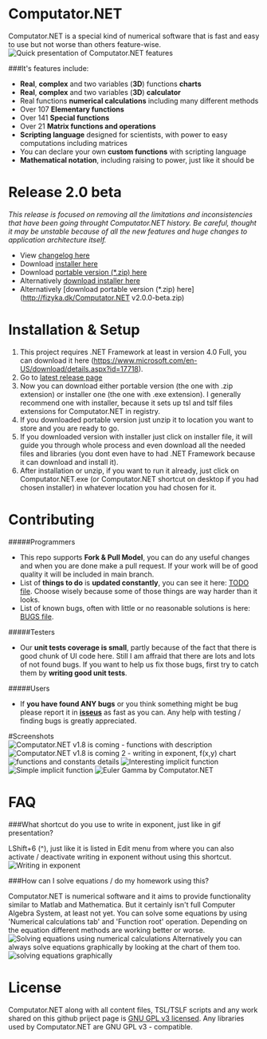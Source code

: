 # Computator.NET
Computator.NET is a special kind of numerical software that is fast and easy to use but not worse than others feature-wise.
![Quick presentation of Computator.NET features](http://fizyka.dk/Computator.NET/quick_presentation.gif "Quick presentation of Computator.NET features")

###It's features include:
* **Real**, **complex** and two variables (**3D**) functions **charts**
* **Real**, **complex** and two variables (**3D**) **calculator**
* Real functions **numerical calculations** including many different methods
* Over 107 **Elementary functions**
* Over 141 **Special functions**
* Over 21 **Matrix functions and operations**  
* **Scripting language** designed for scientists, with power to easy computations including matrices
* You can declare your own **custom functions** with scripting language
* **Mathematical notation**, including raising to power, just like it should be



# Release 2.0 beta
*This release is focused on removing all the limitations and inconsistencies that have been going throught Computator.NET history. Be careful, thought it may be unstable because of all the new features and huge changes to application architecture itself.*
* View [changelog here](https://github.com/PawelTroka/Computator.NET/releases/tag/v2.0.0-beta)
* Download [installer here](https://github.com/PawelTroka/Computator.NET/releases/download/v2.0.0-beta/Computator.NET.Installer.v2.0.0.beta.exe)
* Download [portable version (*.zip) here](https://github.com/PawelTroka/Computator.NET/releases/download/v2.0.0-beta/Computator.NET.v2.0.0-beta.zip)
* Alternatively [download installer here](http://fizyka.dk/Computator.NET.Installer%20v2.0.0%20beta.exe)
* Alternatively [download portable version (*.zip) here](http://fizyka.dk/Computator.NET v2.0.0-beta.zip)


# Installation & Setup
1. This project requires .NET Framework at least in version 4.0 Full, you can download it here (https://www.microsoft.com/en-US/download/details.aspx?id=17718).
2. Go to [latest release page](https://github.com/PawelTroka/Computator.NET/releases/latest)
3. Now you can download either portable version (the one with .zip extension) or installer one (the one with .exe extension). I generally recommend one with installer, because it sets up tsl and tslf files extensions for Computator.NET in registry.
4. If you downloaded portable version just unzip it to location you want to store and you are ready to go.
5. If you downloaded version with installer just click on installer file, it will guide you through whole process and even download all the needed files and libraries (you dont even have to had .NET Framework because it can download and install it).
6. After installation or unzip, if you want to run it already, just click on Computator.NET.exe (or Computator.NET shortcut on desktop if you had chosen installer) in whatever location you had chosen for it.



# Contributing

#####Programmers
* This repo supports **Fork & Pull Model**, you can do any useful changes and when you are done make a pull request. If your work will be of good quality it will be included in main branch.
* List of **things to do** is **updated constantly**, you can see it here: [TODO file](../master/Computator.NET/TODO). Choose wisely because some of those things are way harder than it looks.
* List of known bugs, often with little or no reasonable solutions is here: [BUGS file](../master/Computator.NET/BUGS).

#####Testers
* Our **unit tests coverage is small**, partly because of the fact that there is good chunk of UI code here. Still I am affraid that there are lots and lots of not found bugs. If you want to help us fix those bugs, first try to catch them by **writing good unit tests**.

#####Users
* If **you have found ANY bugs** or you think something might be bug please report it in [**isseus**](https://github.com/PawelTroka/Computator.NET/issues) as fast as you can. Any help with testing / finding bugs is greatly appreciated.


#Screenshots
![Computator.NET v1.8 is coming - functions with description](http://fizyka.dk/Computator.NET/Computator.NET%20v1.8%20is%20coming%20-%20functions%20with%20description.jpg "Computator.NET v1.8 is coming - functions with description")
![Computator.NET v1.8 is coming 2 - writing in exponent, f(x,y) chart](http://fizyka.dk/Computator.NET/Computator.NET%20v1.8%20is%20coming%202%20-%20writing%20in%20exponent,%20f(x,y)%20chart.jpg "Computator.NET v1.8 is coming 2 - writing in exponent, f(x,y) chart")
![functions and constants details](http://fizyka.dk/Computator.NET/functions%20and%20constants%20details.jpg "functions and constants details")
![Interesting implicit function](http://fizyka.dk/Computator.NET/interesting%20implicit%20function.jpg "Interesting implicit function")
![Simple implicit function](http://fizyka.dk/Computator.NET/simple%20implicit%20function.jpg "Simple implicit function")
![Euler Gamma by Computator.NET](http://fizyka.dk/Computator.NET/gamma%20by%20computator.net.jpg "Euler Gamma by Computator.NET")

# FAQ

###What shortcut do you use to write in exponent, just like in gif presentation?

LShift+6 (^), just like it is listed in Edit menu from where you can also activate / deactivate writing in exponent without using this shortcut.
![Writing in exponent](http://fizyka.dk/Computator.NET/writing-in-exponent.gif "Writing in exponent")


###How can I solve equations / do my homework using this?

Computator.NET is numerical software and it aims to provide functionality similar to Matlab and Mathematica. But it certainly isn't full Computer Algebra System, at least not yet. You can solve some equations by using 'Numerical calculations tab' and 'Function root' operation. Depending on the equation different methods are working better or worse.
![Solving equations using numerical calculations](http://fizyka.dk/Computator.NET/solving%20equations%20using%20numerical%20calculations.gif "Solving equations using numerical calculations")
Alternatively you can always solve equations graphically by looking at the chart of them too.
![solving equations graphically](http://fizyka.dk/Computator.NET/solving%20equations%20graphically.gif "solving equations graphically")



# License

Computator.NET along with all content files, TSL/TSLF scripts and any work shared on this github priject page is [GNU GPL v3 licensed](../master/LICENSE). Any libraries used by Computator.NET are GNU GPL v3 - compatible.
